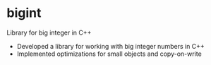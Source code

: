 # bigint
Library for big integer in C++

- Developed a library for working with big integer numbers in C++
- Implemented optimizations for small objects and copy-on-write
